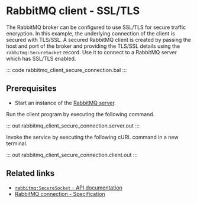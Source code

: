 # RabbitMQ client - SSL/TLS

The RabbitMQ broker can be configured to use SSL/TLS for secure traffic encryption. In this example, the underlying connection of the client is secured with TLS/SSL. A secured RabbitMQ client is created by passing the host and port of the broker and providing the TLS/SSL details using the `rabbitmq:SecureSocket` record. Use it to connect to a RabbitMQ server which has SSL/TLS enabled.

::: code rabbitmq_client_secure_connection.bal :::

## Prerequisites
- Start an instance of the [RabbitMQ server](https://www.rabbitmq.com/download.html).

Run the client program by executing the following command.

::: out rabbitmq_client_secure_connection.server.out :::

Invoke the service by executing the following cURL command in a new terminal.

::: out rabbitmq_client_secure_connection.client.out :::

## Related links
- [`rabbitmq:SecureSocket` - API documentation](https://lib.ballerina.io/ballerinax/rabbitmq/latest/records/SecureSocket)
- [RabbitMQ connection - Specification](https://github.com/ballerina-platform/module-ballerinax-rabbitmq/blob/master/docs/spec/spec.md#2-connection)
